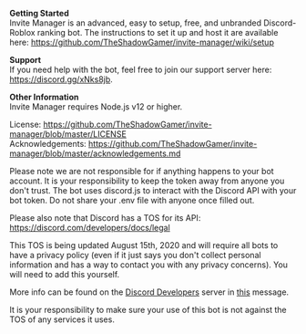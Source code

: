**Getting Started**  
Invite Manager is an advanced, easy to setup, free, and unbranded Discord-Roblox ranking bot. The instructions to set it up and host it are available here: https://github.com/TheShadowGamer/invite-manager/wiki/setup

**Support**  
If you need help with the bot, feel free to join our support server here: https://discord.gg/xNks8jb.

**Other Information**  
Invite Manager requires Node.js v12 or higher.   

License: https://github.com/TheShadowGamer/invite-manager/blob/master/LICENSE  
Acknowledgements: https://github.com/TheShadowGamer/invite-manager/blob/master/acknowledgements.md  

Please note we are not responsible for if anything happens to your bot account. It is your responsibility to keep the  token away from anyone you don't trust. The bot uses discord.js to interact with the Discord API with your bot token. Do not share your .env file with anyone once filled out.

Please also note that Discord has a TOS for its API: https://discord.com/developers/docs/legal

This TOS is being updated August 15th, 2020 and will require all bots to have a privacy policy (even if it just says you don't collect personal information and has a way to contact you with any privacy concerns). You will need to add this yourself. 

More info can be found on the [Discord Developers](https://discord.gg/discord-developers) server in [this](https://discord.com/channels/613425648685547541/697489244649816084/728031320625905794) message.

It is your responsibility to make sure your use of this bot is not against the TOS of any services it uses.
